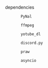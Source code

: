 dependencies
           
           PyNal
           
           ffmpeg
           
           yotube_dl
           
           discord.py
           
           praw
           
           asyncio
